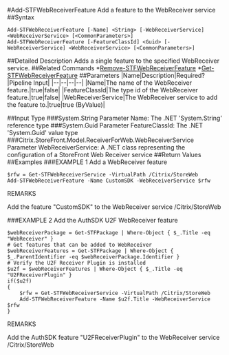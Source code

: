 #Add-STFWebReceiverFeature
Add a feature to the WebReceiver service
##Syntax
```Add-STFWebReceiverFeature [-Name] <String> [-WebReceiverService] <WebReceiverService> [<CommonParameters>]
Add-STFWebReceiverFeature [-FeatureClassId] <Guid> [-WebReceiverService] <WebReceiverService> [<CommonParameters>]
```
##Detailed Description
Adds a single feature to the specified WebReceiver service.
##Related Commands
*[Remove-STFWebReceiverFeature](Remove-STFWebReceiverFeature)
*[Get-STFWebReceiverFeature](Get-STFWebReceiverFeature)
##Parameters
|Name|Description|Required?|Pipeline Input||--|--|--|--||Name|The name of the WebReceiver feature.|true|false||FeatureClassId|The type id of the WebReceiver feature.|true|false||WebReceiverService|The WebReceiver service to add the feature to.|true|true (ByValue)|##Input Type
###System.String
Parameter Name: The .NET 'System.String' reference type
###System.Guid
Parameter FeatureClassId: The .NET 'System.Guid' value type
###Citrix.StoreFront.Model.ReceiverForWeb.WebReceiverService
Parameter WebReceiverService: A .NET class representing the configuration of a StoreFront Web Receiver service
##Return Values
##Examples
###EXAMPLE 1 Add a WebReceiver feature
```$rfw = Get-STFWebReceiverService -VirtualPath /Citrix/StoreWeb
Add-STFWebReceiverFeature -Name CustomSDK -WebReceiverService $rfw
```
REMARKS

Add the feature "CustomSDK" to the WebReceiver service /Citrix/StoreWeb
###EXAMPLE 2 Add the AuthSDK U2F WebReceiver feature
```$webReceiverPackage = Get-STFPackage | Where-Object { $_.Title -eq "WebReceiver" }
# Get features that can be added to WebReceiver
$webReceiverFeatures = Get-STFPackage | Where-Object { $_.ParentIdentifier -eq $webReceiverPackage.Identifier }
# Verify the U2F Receiver Plugin is installed
$u2f = $webReceiverFeatures | Where-Object { $_.Title -eq "U2FReceiverPlugin" }
if($u2f)
{
    $rfw = Get-STFWebReceiverService -VirtualPath /Citrix/StoreWeb
    Add-STFWebReceiverFeature -Name $u2f.Title -WebReceiverService $rfw
}
```
REMARKS

Add the AuthSDK feature "U2FReceiverPlugin" to the WebReceiver service /Citrix/StoreWeb
